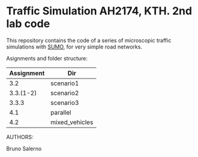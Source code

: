 # Traffic Simulation AH2174, KTH. 2nd lab code

This repository contains the code of a series of microscopic traffic simulations with [SUMO](https://github.com/eclipse/sumo), for very simple road networks.

Asignments and folder structure:

|Assignment |Dir   |
|---|---|
|3.2 |scenario1 |
|3.3.(1-2) | scenario2   |
|3.3.3 | scenario3  |
|4.1 | parallel   |
|4.2 | mixed_vehicles  |


AUTHORS:

Bruno Salerno
